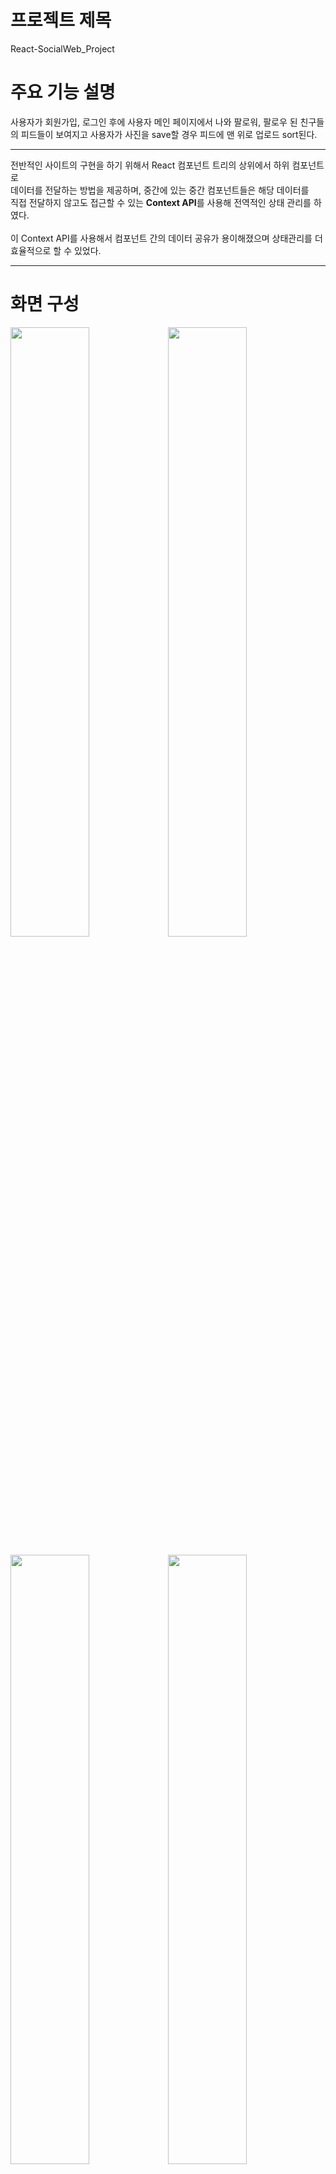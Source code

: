 # 프로젝트 제목
 React-SocialWeb_Project
 
# 주요 기능 설명
 사용자가 회원가입, 로그인 후에 사용자 메인 페이지에서 나와 팔로워, 팔로우 된 친구들의 피드들이 보여지고 사용자가 사진을 save할 경우 피드에 맨 위로 업로드 sort된다. <br/>
 
 ---------------------------------------------------------------
 
전반적인 사이트의 구현을 하기 위해서 React 컴포넌트 트리의 상위에서 하위 컴포넌트로<br/> 데이터를 
전달하는 방법을 제공하며, 중간에 있는 중간 컴포넌트들은 해당 데이터를 <br>  직접 전달하지 않고도 접근할 수 있는 **Context API**를 사용해 전역적인 상태 관리를 하였다.<br/>  
이 Context API를 사용해서 컴포넌트 간의 데이터 공유가 용이해졌으며 상태관리를 더 효율적으로 할 수 있었다.
 
 ---------------------------------------------
 
# 화면 구성
<img src="https://user-images.githubusercontent.com/96070681/231950827-f21de395-827c-4139-9617-17b88d69a03d.png" width="50%"><img src="https://user-images.githubusercontent.com/96070681/231950832-74b87269-8fe7-4067-81b5-e5e745740817.png" width="50%">  

<img src="https://user-images.githubusercontent.com/96070681/231950382-471c4c62-ef62-46fe-b842-a74f9decacf0.png" width="50%"><img src="https://user-images.githubusercontent.com/96070681/231951221-ac0e7d81-6d21-4417-a21c-16c4c5b607a5.png" width="50%">  
#### 로그인 사용자가 파일을 업로드시킬 수 있다 업로드된 사진 파일은 내림차순으로 정렬된다.

<img src="https://user-images.githubusercontent.com/96070681/231945267-69819d33-b33a-4acb-89f3-3d123a831528.png">
<img src="https://user-images.githubusercontent.com/96070681/234468900-2934989f-4c0c-4cb5-8f90-5a480b9c8d9c.gif" width="900" height="450">
 로그인한 사용자의 친구들의 피드와 프로필을 볼 수 있으며, 각 게시물 포스터에 좋아요를 누르고 삭제 할 수 있다.

------------------------------------------------------

### 사이트의 전반적인 구조
<img src="https://user-images.githubusercontent.com/96070681/231964417-b1538ae4-e92a-43c2-9414-b958e4ad48a0.png">



### 프로젝트 후 얻은 점
그저 여러 강의와 구굴링해서 배웠던 부분을 웹 사이트를 만들며 적용시키는 과정에서 많은 에러들이 발생했고 에러를 해결하면서 어려운 부분이었던 반응형 웹 디자인, SPA, Hook함수적용, 상태관리와 여러 라이브러리 부분을 프로젝트에 적용시키고, 에러를 해결하기 위한 고민 과정에서 많은 것을 배운 프로젝트였다. 

----------------------------------------------------
<div align=center><h1>📚 STACKS</h1></div>
<div align=center> 
<img src="https://img.shields.io/badge/html5-E34F26?style=for-the-badge&logo=html5&logoColor=white">
<img src="https://img.shields.io/badge/css-1572B6?style=for-the-badge&logo=css3&logoColor=white">
<img src="https://img.shields.io/badge/javascript-F7DF1E?style=for-the-badge&logo=javascript&logoColor=black">
<img src="https://img.shields.io/badge/react-61DAFB?style=for-the-badge&logo=react&logoColor=black">
<img src="https://img.shields.io/badge/node.js-339933?style=for-the-badge&logo=Node.js&logoColor=white">
<img src="https://img.shields.io/badge/mongoDB-47A248?style=for-the-badge&logo=MongoDB&logoColor=white">

<img src="https://img.shields.io/badge/git-F05032?style=for-the-badge&logo=git&logoColor=white">
<img src="https://img.shields.io/badge/github-181717?style=for-the-badge&logo=github&logoColor=white">
</div>


